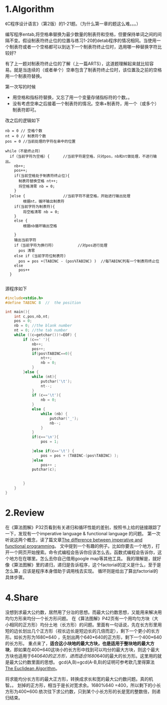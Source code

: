# 1.Algorithm
《C程序设计语言》（第2版）的1-21题。（为什么第一章的题这么难。。。）

编写程序entab,将空格串替换为最少数量的制表符和空格，但要保持单词之间的间隔不变。假设制表符终止位的位置与练习1-20的detab程序的情况相同。当使用一个制表符或者一个空格都可以到达下一个制表符终止位时，选用哪一种替换字符比较好?

有了上一题对制表符终止位的了解（上一篇ARTS），这道题理解起来就比较容易。就是当连续的（或者单个）空串包含了制表符终止位时，该位置及之前的空格用一个制表符替换。

第一次写的时候
* 用空格和指标符替换，又忘了用一个变量存储指标符的个数。。
* 没有考虑空串之后接着一个制表符的情况。空串+制表符，用一个（或多个）制表符即可。

改之后的逻辑如下
``` 
nb = 0 // 空格个数
nt = 0 // 制表符个数
pos = 0 //当前处理的字符在串中的位置

while（不是终止符）
  if（当前字符为空格）{      //当前字符是空格，只对pos，nb和nt做处理，不进行输出。
    nb++;
    pos++;
    if(当前空格处于制表符终止位){
      制表符替换空格 nt++;
      将空格清零 nb = 0;
    }
  }else {                 //当前字符不是空格，开始进行输出处理
        根据nt，循环输出制表符
    if(当前字符为制表符){
        将空格清零 nb = 0;
    }
    else {
        根据nb循环输出空格
      
    }
    输出当前字符
    if（当前字符为换行符）          //对pos进行处理
      pos 清零
    else if (当前字符位制表符)
      pos = pos +(TABINC - (pos%TABINC) )  //每TABINC列有一个制表符终止位
    else 
      pos++
  }
  
```

源程序如下
``` c
#include<stdio.h>
#define TABINC 8  //  the position

int main(){
    int c,pos,nb,nt;
    pos = 0;
    nb = 0; //the blank number
    nt = 0; //the tab number
    while ((c=getchar())!=EOF) {
        if (c==' '){
            nb++;
            pos++;
            if(pos%TABINC==0){
                nt++;
                nb = 0;
            }
        }else {
            while (nt){
                putchar('\t');
                nt--;
            }
            if (c=='\t'){
                nb = 0;
            }
            else {
                while (nb) {
                    putchar('_');
                    nb--;
                }
            }
            if(c=='\n'){
                pos = 1;
                
            }else if(c=='\t') {
                pos = pos + (TABINC-(pos%TABINC) );  
            }else
                pos++ ;
            putchar(c);
            
            
        }
    }
}
``` 


# 2.Review
在《算法图解》P32页看到有关递归和循环性能的差别，按照书上给的链接跟踪了一下，发现有一个imperative language & functional language 的问题。
第一次听说这两个概念，读了篇文章[The difference between imperative and functional programming](https://reprog.wordpress.com/2010/03/11/the-difference-between-imperative-and-functional-programming/)。
文中提到一个有趣的例子。比如你要去一个地方，打开一个网页开始搜索。命令式编程会告诉你应该怎么去。函数式编程会告诉你，这个地方在在哪里。怎么去你自己借用google map等其他工具。
我的理解是，就好像《算法图解》里的递归，递归是告诉程序，这个factorial的定义是什么，至于是怎么算，应该是程序本身借助于调用栈去实现。
循环则是给出了算出factorial的具体步骤。

# 4.Share
没想到求最大公约数，居然用了分治的思想。而最大公约数思想，又能用来解决用均匀方形来均分一个长方形问题。
在《算法图解》P42页有一个用均匀方块（大小相同的正方形）均分土地（长方形）的问题。里面有一句话说，先在长方形里用短的边长划出几个正方形（视长边长是短边长的几倍而定），剩下一个更小的长方形。如长方形为1680\*640 ，先划出两个640\*640的正方形，剩下一个400\*640的长方形。
重点来了，**适合这小块地的最大方块，也是适用于整块地的最大方块**，即如果在400\*640这块小的长方形中找到可以均分的最大方块，则这个最大方块也适用于640*640的正方形，进而适合1680*640的最大的长方形。这里用的就是最大公约数里面的思想。
gcd(A,B)=gcd(A-B,B)的证明可参考欧几里得算法[The Euclidean Algorithm](https://www.khanacademy.org/computing/computer-science/cryptography/modarithmetic/a/modular-inverses)。

将求能均分长方形的最大正方形，转换成求长和宽的最大公约数问题。真的机智。。
划掉的正方形，相当于是长对宽求余。1680%640 =400，所以剩下的小长方形为400\*600.依次往下求公约数，只到某个小长方形的长是宽的整数倍，则递归结束。

